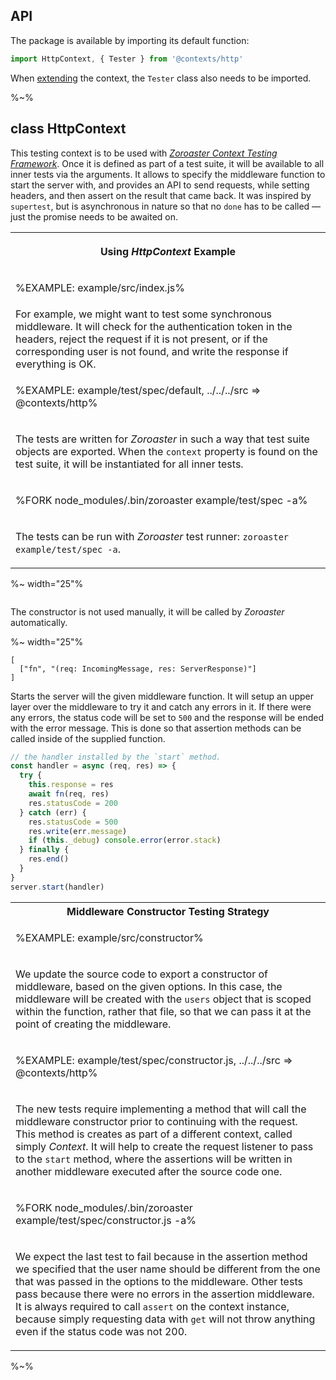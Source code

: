 ## API

The package is available by importing its default function:

```js
import HttpContext, { Tester } from '@contexts/http'
```

When [extending](#extending) the context, the `Tester` class also needs to be imported.

%~%

## class HttpContext

This testing context is to be used with [_Zoroaster Context Testing Framework_](https://contexttesting.com). Once it is defined as part of a test suite, it will be available to all inner tests via the arguments. It allows to specify the middleware function to start the server with, and provides an API to send requests, while setting headers, and then assert on the result that came back. It was inspired by `supertest`, but is asynchronous in nature so that no `done` has to be called &mdash; just the promise needs to be awaited on.

<table>
<tr><th><md2html>

Using _HttpContext_ Example</md2html></th></tr>
<!-- block-start -->
<tr><td>

%EXAMPLE: example/src/index.js%
</td></tr>
<tr><td>
For example, we might want to test some synchronous middleware. It will check for the authentication token in the headers, reject the request if it is not present, or if the corresponding user is not found, and write the response if everything is OK.
</tr></td>
<!-- /block-end -->
<!-- block-start -->
<tr><td>

%EXAMPLE: example/test/spec/default, ../../../src => @contexts/http%
</td></tr>
<tr><td><md2html>

The tests are written for _Zoroaster_ in such a way that test suite objects are exported. When the `context` property is found on the test suite, it will be instantiated for all inner tests.
</md2html>
</td></tr>
<!-- /block-end -->
<!-- block-end -->
<tr><td>

%FORK node_modules/.bin/zoroaster example/test/spec -a%
</td></tr>
<tr><td><md2html>

The tests can be run with _Zoroaster_ test runner: `zoroaster example/test/spec -a`.
</md2html>
</td></tr>
<!-- /block-end -->
</table>

%~ width="25"%

```### constructor
```

The constructor is not used manually, it will be called by _Zoroaster_ automatically.

%~ width="25"%

```### start => Tester
[
  ["fn", "(req: IncomingMessage, res: ServerResponse)"]
]
```

Starts the server will the given middleware function. It will setup an upper layer over the middleware to try it and catch any errors in it. If there were any errors, the status code will be set to `500` and the response will be ended with the error message. This is done so that assertion methods can be called inside of the supplied function.

```js
// the handler installed by the `start` method.
const handler = async (req, res) => {
  try {
    this.response = res
    await fn(req, res)
    res.statusCode = 200
  } catch (err) {
    res.statusCode = 500
    res.write(err.message)
    if (this._debug) console.error(error.stack)
  } finally {
    res.end()
  }
}
server.start(handler)
```

<table>
<tr><th>Middleware Constructor Testing Strategy</th></tr>
<!-- block-start -->
<tr><td>

%EXAMPLE: example/src/constructor%
</td></tr>
<tr><td><md2html>

We update the source code to export a constructor of middleware, based on the given options. In this case, the middleware will be created with the `users` object that is scoped within the function, rather that file, so that we can pass it at the point of creating the middleware.
</md2html></td></tr>
<!-- /block-end -->
<!-- block-start -->
<tr><td>

%EXAMPLE: example/test/spec/constructor.js, ../../../src => @contexts/http%
</td></tr>
<tr><td><md2html>

The new tests require implementing a method that will call the middleware constructor prior to continuing with the request. This method is creates as part of a different context, called simply _Context_. It will help to create the request listener to pass to the `start` method, where the assertions will be written in another middleware executed after the source code one.
</md2html></td></tr>
<!-- /block-end -->
<!-- block-start -->
<tr><td>

%FORK node_modules/.bin/zoroaster example/test/spec/constructor.js -a%
</td></tr>
<tr><td><md2html>

We expect the last test to fail because in the assertion method we specified that the user name should be different from the one that was passed in the options to the middleware. Other tests pass because there were no errors in the assertion middleware. It is always required to call `assert` on the context instance, because simply requesting data with `get` will not throw anything even if the status code was not 200.
</md2html></td></tr>
<!-- /block-end -->
</table>

<!-- %TYPEDEF types/index.xml%

%EXAMPLE: example, ../src => @idio/http%
%FORK example% -->

%~%